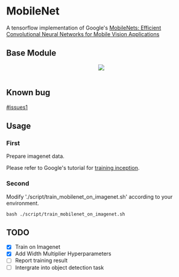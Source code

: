 # MobileNet

A tensorflow implementation of Google's [MobileNets: Efficient Convolutional Neural Networks for Mobile Vision Applications](https://arxiv.org/abs/1704.04861)

## Base Module

<div align="center">
<img src="https://github.com/Zehaos/MobileNet/blob/master/figures/dwl_pwl.png"><br><br>
</div>

## Known bug

[#issues1](https://github.com/Zehaos/MobileNet/issues/1)

## Usage

### First

Prepare imagenet data.

Please refer to Google's tutorial for [training inception](https://github.com/tensorflow/models/tree/master/inception#getting-started).

### Second

Modify './script/train_mobilenet_on_imagenet.sh' according to your environment.

```
bash ./script/train_mobilenet_on_imagenet.sh
```


## TODO
- [x] Train on Imagenet
- [x] Add Width Multiplier Hyperparameters
- [ ] Report training result
- [ ] Intergrate into object detection task
